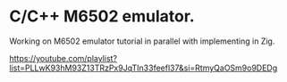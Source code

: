 # C/C++ M6502 emulator.
Working on M6502 emulator tutorial in parallel with implementing in Zig.

https://youtube.com/playlist?list=PLLwK93hM93Z13TRzPx9JqTIn33feefl37&si=RtmyQaOSm9o9DEDg
